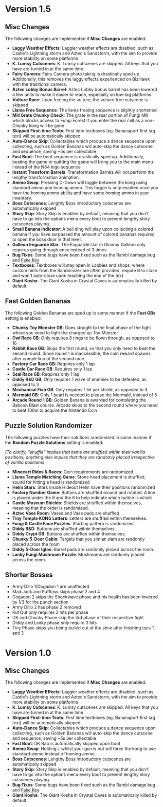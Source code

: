 # Version 1.5
## Misc Changes
The following changes are implemented if **Misc Changes** are enabled:

- **Laggy Weather Effects**: Laggier weather effects are disabled, such as Castle's Lightning storm and Aztec's Sandstorm, with the aim to provide more stability on some platforms
- **K. Lumsy Cutscenes**: K. Lumsy cutscenes are skipped. All keys that you have are turned in at the same time.
- **Fairy Camera**: Fairy Camera photo taking is drastically sped up. Additionally, this removes the laggy effects experienced on BizHawk with the traditional camera.
- **Aztec Lobby Bonus Barrel**: Aztec Lobby bonus barrel has been lowered a few units to make it easier to reach, especially on low-lag platforms
- **Vulture Race**: Upon freeing the vulture, the vulture free cutscene is skipped
- **Llama Free Sequence**: The llama freeing sequence is slightly shortened
- **Mill Grate Chunky Check**: The grate in the rear portion of Fungi Mill which blocks access to Fungi Forest if you enter the rear mill as a non-Chunky kong will be gone
- **Skipped First-time Texts**: First time textboxes (eg. Bananaport first tag text) will be automatically skipped
- **Auto-Dance Skip**: Collectables which produce a dance sequence upon collecting, such as Golden Bananas will auto-skip the dance cutscene and sequence, saving ~5s per collectable
- **Fast Boot**: The boot sequence is drastically sped up. Additionally, beating the game or quitting the game will bring you to the main menu instead of the N64 logo sequence
- **Instant Transform Barrels**: Transformation Barrels will not perform the lengthy transformation animation.
- **Ammo Swap**: Pressing D-Down will toggle between the kong using standard ammo and homing ammo. This toggle is only enabled once you have the homing ammo ability and have some homing ammo in your inventory.
- **Boss Cutscenes**: Lengthy Boss introductory cutscenes are automatically skipped
- **Story Skip**: Story Skip is enabled by default, meaning that you don't have to go into the options menu every boot to prevent lengthy story cutscenes playing.
- **Small Banana Indicator**: A bell ding will play upon collecting a colored banana if you have surpassed the amount of colored bananas required to open the boss door in that level.
- **Galleon Enguarde Star**: The Enguarde star in Gloomy Galleon only requires going through once instead of 3 times
- **Bug Fixes**: Some bugs have been fixed such as the Rambi damage bug and [Fake Key](https://www.youtube.com/watch?v=U2UtaXj8-f8&t=2629s)
- **Textboxes**: Textboxes will stay open in Lobbies and shops, where custom hints from the Randomizer are often provided, require B to close and won't auto-close upon reaching the end of the text.
- **Giant Kosha**: The Giant Kosha in Crystal Caves is automatically killed by default.
## Fast Golden Bananas
The following Golden Bananas are sped up in some manner if the **Fast GBs** setting is enabled:

- **Chunky Toy Monster GB**: Goes straight to the final phase of the fight where you need to fight the charged up Toy Monster
- **Owl Race GB**: Only requires 8 rings to be flown through, as opposed to 16
- **Rabbit Race GB**: Skips the first round, so that you only need to beat the second round. Since round 1 is inaccessible, the coin reward spawns after completion of the second race.
- **Factory Car Race GB**: Requires only 1 lap
- **Castle Car Race GB**: Requires only 1 lap
- **Seal Race GB**: Requires only 1 lap
- **Diddy R&D GB**: Only requires 1 wave of enemies to be defeated, as opposed to 3
- **Mechanical Fish GB**: Only requires 1 hit per shield, as opposed to 3
- **Mermaid GB**: Only 1 pearl is needed to please the Mermaid, instead of 5
- **Arcade Round 1 GB**: Golden Banana is awarded for completing the Baboon Blast course. Arcade skips to the second round where you need to beat 100m to acquire the Nintendo Coin
## Puzzle Solution Randomizer
The following puzzles have their solutions randomized in some manner if the **Random Puzzle Solutions** setting is enabled:

*(To clarify, "shuffle" implies that items are shuffled within their vanilla positions, anything else implies that they are randomly placed irrespective of vanilla positions).*

- **Minecart Rides & Races**: Coin requirements are randomized
- **Llama Temple Matching Game**: Stone head placement is shuffled, sound for hitting a head is randomized
- **Helm Stars**: Stars inside Hideout Helm have their positions randomized
- **Factory Number Game**: Buttons are shuffled around and rotated. A line is placed under the 9 and the 6 to help indicate which button is which
- **Castle Museum Shields**: Shields are shuffled within themselves, meaning that the order is randomized.
- **Aztec Vase Room**: Vases and Vase pads are shuffled.
- **Tiny Temple KONG Letters**: Letters are shuffled within themselves.
- **Fungi & Castle Face Puzzles**: Starting pattern is randomized.
- **Diddy R&D**: Buttons are shuffled within themselves.
- **Diddy Crypt GB**: Buttons are shuffled within themselves.
- **Chunky 5-Door Cabin**: Targets that you simian slam are randomly placed across the room
- **Diddy 5-Door Igloo**: Barrel pads are randomly placed across the room.
- **Lanky Fungi Mushroom Puzzle**: Mushrooms are randomly placed across the room.
## Shorter Bosses
- Army Dillo 1/Dogadon 1 are unaffected
- Mad Jack and Pufftoss skips phase 2 and 4
- Dogadon 2 skips the Shockwave phase and his health has been lowered by 1/3 for the punch section
- Army Dillo 2 has phase 2 removed
- Kut Out only requires 2 hits per phase
- DK and Chunky Phase skip the 3rd phase of their respective fight
- Diddy and Lanky phase only require 3 hits
- Tiny Phase skips you being pulled out of the shoe after finishing toes 1 and 3

# Version 1.0
## Misc Changes
The following changes are implemented if **Misc Changes** are enabled:

- **Laggy Weather Effects**: Laggier weather effects are disabled, such as Castle's Lightning storm and Aztec's Sandstorm, with the aim to provide more stability on some platforms
- **K. Lumsy Cutscenes**: K. Lumsy cutscenes are skipped. All keys that you have are turned in at the same time.
- **Skipped First-time Texts**: First time textboxes (eg. Bananaport first tag text) will be automatically skipped
- **Auto-Dance Skip**: Collectables which produce a dance sequence upon collecting, such as Golden Bananas will auto-skip the dance cutscene and sequence, saving ~5s per collectable
- **Fast Boot**: DK Rap is automatically skipped upon boot
- **Ammo Swap**: Holding L whilst your gun is out will force the kong to use standard ammo instead of homing ammo.
- **Boss Cutscenes**: Lengthy Boss introductory cutscenes are automatically skipped
- **Story Skip**: Story Skip is enabled by default, meaning that you don't have to go into the options menu every boot to prevent lengthy story cutscenes playing.
- **Bug Fixes**: Some bugs have been fixed such as the Rambi damage bug and [Fake Key](https://www.youtube.com/watch?v=U2UtaXj8-f8&t=2629s)
- **Giant Kosha**: The Giant Kosha in Crystal Caves is automatically killed by default.